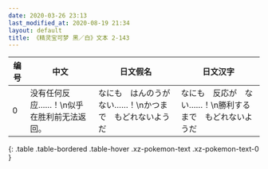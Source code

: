 ```yaml
---
date: 2020-03-26 23:13
last_modified_at: 2020-08-19 21:34
layout: default
title: 《精灵宝可梦 黑／白》文本 2-143
---
```

| 编号 | 中文 | 日文假名 | 日文汉字 |
| ---- | ---- | ---- | --- |
| 0 | 没有任何反应……！\n似乎在胜利前无法返回。 | なにも　はんのうが　ない……！\nかつまで　もどれないようだ | なにも　反応が　ない……！\n勝利するまで　もどれないようだ |
{: .table .table-bordered .table-hover .xz-pokemon-text .xz-pokemon-text-0 }